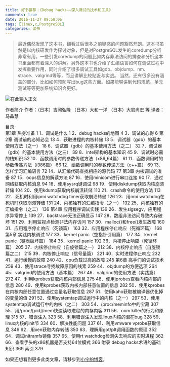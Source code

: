 ```yaml
---
title: 好书推荐：《Debug hacks——深入调试的技术和工具》
comments: true
date: 2016-11-27 09:58:06
tags: [linux,c,PostgreSQL]
categories: 读书
---
```


>最近偶然发现了这本书，翻看过后很多之前疑惑的问题豁然开朗。这本书虽然是以内核研发作为探讨对象，但是对PostgreSQL发生的coredump分析非常有用。一些引发coredump的问题比如内存非法访问的排查和分析这本书里面都有着深入的讲解。另外这本书也介绍了汇编语言如何在调试过程中发挥重要作用，同时介绍了很多调试工具如gdb、objdump、nm、strace、valgrind等等，而且讲解比较贴近与实战。
>当然，还有很多没有涵盖的部分，比如如何预防写出bug这些方面。如果能够讲到代码规范、单元测试等等更加系统知识会更好。

![在此输入正文][1]


<!--more-->

作者简介
 作者：（日本）吉岡弘隆 （日本）大和一洋 （日本）大岩尚宏 等 译者：马晶慧

目录  
第1章 热身准备 1
      1．调试是什么 1
      2．debug hacks的地图 4
      3．调试的心得 6
第2章 调试前的必知必会 13
      4．获取进程的内核转储 13
      5．调试器（gdb）的基本使用方法（之一） 18
      6．调试器（gdb）的基本使用方法（之二） 32
      7．调试器（gdb）的基本使用方法（之三） 39
      8．intel架构的基本知识 45
      9．调试时必需的栈知识 52
      10．函数调用时的参数传递方法（x86_64篇） 61
      11．函数调用时的参数传递方法（i386篇） 66
      12．函数调用时的参数传递方法（c++篇） 69
      13．怎样学习汇编语言 72
      14．从汇编代码查找相应的源代码 77
第3章 内核调试的准备 87
      15．oops信息的解读方法 87
      16．使用minicom进行串口连接 90
      17．通过网络获取内核消息 94
      18．使用sysrq键调试 98
      19．使用diskdump获取内核崩溃转储 104
      20．使用kdump获取内核崩溃转储 110
      21．crash命令的使用方法 113
      22．死机时利用ipmi watchdog timer获取崩溃转储 126
      23．用nmi watchdog在死机时获取崩溃转储 131
      24．内核独有的汇编指令（之一） 132
      25．内核独有的汇编指令（之二） 136
第4章 应用程序调试实践 139
     26．发生sigsegv，应用程序异常停止 139
     27．backtrace无法正确显示 147
     28．数组非法访问导致内存破坏 151
     29．利用监视点检测非法内存访问 157
     30．malloc()和free()发生故障 160
     31．应用程序停止响应（死锁篇） 163
     32．应用程序停止响应（死循环篇） 168
第5章 实践内核调试 177
     33．kernel panic（空指针引用篇） 177
     34．kernel panic（链表破坏篇） 184
     35．kernel panic 192
     36．内核停止响应（死循环篇） 205
     37．内核停止响应（自旋锁篇之一） 212
     38．内核停止响应（自旋锁篇之二） 215
     39．内核停止响应（信号量篇） 221
     40．实时进程停止响应 232
     41．运行缓慢的故障 240
     42．cpu负载过高的故障 245
第6章 高手们的调试技术 259
     43．使用strace寻找故障原因的线索 259
     44．objdump的方便选项 264
     45．valgrind的使用方法（基本篇） 267
     46．valgrind的使用方法（实践篇） 272
     47．利用kprobes获取内核内部信息 275
     48．使用jprobes查看内核内部的信息 280
     49．使用kprobes获取内核内部任意位置的信息 282
     50．使用kprobes在内核内部任意位置通过变量名获取信息 287
     51．使用kaho获取被编译器优化掉的变量的值 291
     52．使用systemtap调试运行中的内核（之一） 297
     53．使用systemtap调试运行中的内核（之二） 303
     54．/proc/meminfo中的宝藏 307
     55．用/proc/[pid]/mem快速读取进程的内存内容 311
     56．oom killer的行为和原理 315
     57．错误注入 323
     58．利用错误注入发现linux内核的潜在bug 328
     59．linux内核的init节 334
     60．解决性能问题 337
     61．利用vmware vprobe获取信息 346
     62．用xen获取内存转储 350
     63．理解用got/plt调用函数的原理 352
     64．调试initramfs镜像 357
     65．使用rt watchdog检测失去响应的实时进程 362
     66．查看手头的x86机器是否支持64位模式 366
    附录 debug hacks术语的基础知识 369
    索引 379

  [1]: http://static.zybuluo.com/shenyuflying/6cpy5loa4ivyfzj8n5yoi4aj/image_1b2d9g2k51tkmrhftg9j1es1s9.png


如果还想看到更多此类文章，请移步到[小宇的博客](http://shenyu.wiki)。
